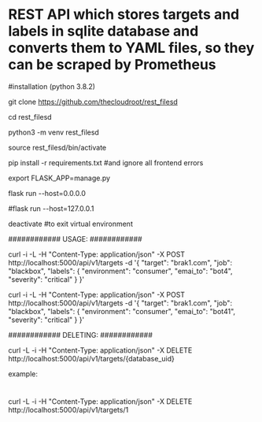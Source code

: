 # REST API which stores targets and labels in sqlite database and converts them to YAML files, so they can be scraped by Prometheus 

#installation (python 3.8.2)

git clone https://github.com/thecloudroot/rest_filesd

cd rest_filesd

python3 -m venv rest_filesd

source rest_filesd/bin/activate

pip install -r requirements.txt      #and ignore all frontend errors

export FLASK_APP=manage.py

flask run --host=0.0.0.0

#flask run --host=127.0.0.1

deactivate #to exit virtual environment

############
USAGE:
############

curl -i -L -H "Content-Type: application/json" -X POST http://localhost:5000/api/v1/targets -d '{
  "target": "brak1.com",
  "job": "blackbox",
  "labels": {
    "environment": "consumer",
    "emai_to": "bot4",
    "severity": "critical"
  }
}'

curl -i -L -H "Content-Type: application/json" -X POST http://localhost:5000/api/v1/targets -d '{
  "target": "brak1.com",
  "job": "blackbox",
  "labels": {
    "environment": "consumer",
    "emai_to": "bot41",
    "severity": "critical"
  }
}'

############
DELETING:
############

curl -L -i -H "Content-Type: application/json" -X DELETE http://localhost:5000/api/v1/targets/{database_uid}

example:
#
curl -L -i -H "Content-Type: application/json" -X DELETE http://localhost:5000/api/v1/targets/1

